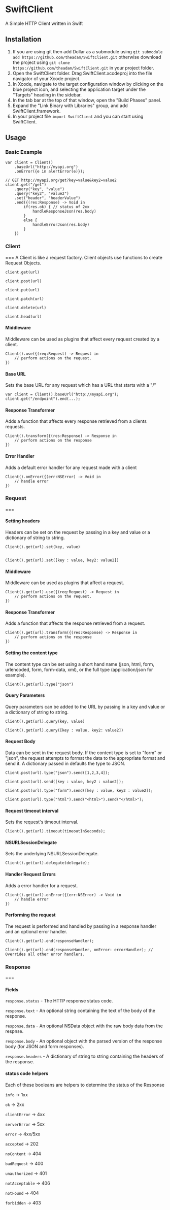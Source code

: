 # SwiftClient
A Simple HTTP Client written in Swift

## Installation
1. If you are using git then add Dollar as a submodule using `git submodule add https://github.com/theadam/SwiftClient.git` otherwise download the project using `git clone https://github.com/theadam/SwiftClient.git` in your project folder.
2. Open the SwiftClient folder. Drag SwiftClient.xcodeproj into the file navigator of your Xcode project.
3. In Xcode, navigate to the target configuration window by clicking on the blue project icon, and selecting the application target under the "Targets" heading in the sidebar.
4. In the tab bar at the top of that window, open the "Build Phases" panel.
5. Expand the "Link Binary with Libraries" group, and add SwiftClient.framework.
6. In your project file `import SwiftClient` and you can start using SwiftClient.

## Usage
### Basic Example

	var client = Client()
		.baseUrl("http://myapi.org")
		.onError({e in alertError(e)});
	
	// GET http://myapi.org/get?key=value&key2=value2
	client.get("/get")
		.query("key", "value")
		.query("key2", "value2")
		.set("header", "headerValue")
		.end({(res:Response) -> Void in
			if(res.ok) { // status of 2xx
				handleResponseJson(res.body)
			}
			else {
				handleErrorJson(res.body)
			}
		})
### Client
===
A Client is like a request factory.  Client objects use functions to create Request Objects.

`client.get(url)`

`client.post(url)`

`client.put(url)`

`client.patch(url)`

`client.delete(url)`

`client.head(url)`

#### Middleware
Middleware can be used as plugins that affect every request created by a client.
    
    Client().use({(req:Request) -> Request in 
	    // perform actions on the request.
    })
#### Base URL
Sets the base URL for any request which has a URL that starts with a "/"
	
	var client = Client().baseUrl("http://myapi.org");
	client.get("/endpoint").end(...);
#### Response Transformer
Adds a function that affects every response retrieved from a clients requests.

	Client().transform({(res:Response) -> Response in 
		// perform actions on the response
	})
	
#### Error Handler
Adds a default error handler for any request made with a client

	Client().onError({(err:NSError) -> Void in 
		// handle error
	})
### Request
===
#### Setting headers
Headers can be set on the request by passing in a key and value or a dictionary of string to string.
	
	Client().get(url).set(key, value)

	
	Client().get(url).set([key : value, key2: value2])
	
#### Middleware
Middleware can be used as plugins that affect a request.
    
    Client().get(url).use({(req:Request) -> Request in 
	    // perform actions on the request.
    })

#### Response Transformer
Adds a function that affects the response retrieved from a request.

	Client().get(url).transform({(res:Response) -> Response in 
		// perform actions on the response
	})
	
#### Setting the content type
The content type can be set using a short hand name (json, html, form, urlencoded, form, form-data, xml), or the full type (application/json for example).

	Client().get(url).type("json")
	
#### Query Parameters
Query parameters can be added to the URL by passing in a key and value or a dictionary of string to string.

	Client().get(url).query(key, value)
	
	Client().get(url).query([key : value, key2: value2])
	
#### Request Body
Data can be sent in the request body.  If the content type is set to "form" or "json", the request attempts to format the data to the appropriate format and send it.  A dictionary passed in defaults the type to JSON.

	Client.post(url).type("json").send([1,2,3,4]);

	Client.post(url).send([key : value, key2 : value2]);
	
	Client.post(url).type("form").send([key : value, key2 : value2]);
	
	Client.post(url).type("html").send("<html>").send("</html>");
	
#### Request timeout interval
Sets the request's timeout interval.

	Client().get(url).timeout(timeoutInSeconds);	
#### NSURLSessionDelegate
Sets the underlying NSURLSessionDelegate.

	Client().get(url).delegate(delegate);
	
#### Handler Request Errors
Adds a error handler for a request.

	Client().get(url).onError({(err:NSError) -> Void in 
		// handle error
	})
	
#### Performing the request
The request is performed and handled by passing in a response handler and an optional error handler.

	Client().get(url).end(responseHandler);
	
	Client().get(url).end(responseHandler, onError: errorHandler); // Overrides all other error handlers.

### Response
===

#### Fields
`response.status` - The HTTP response status code.

`response.text` - An optional string containing the text of the body of the response.

`response.data` - An optional NSData object with the raw body data from the respnse.

`response.body` - An optional object with the parsed version of the response body (for JSON and form responses).

`response.headers` - A dictionary of string to string containing the headers of the response.

#### status code helpers
Each of these booleans are helpers to determine the status of the Response

`info` -> 1xx

`ok` -> 2xx

`clientError` -> 4xx

`serverError` -> 5xx

`error` -> 4xx/5xx

`accepted` -> 202

`noContent` -> 404

`badRequest` -> 400

`unauthorized` -> 401

`notAcceptable` -> 406

`notFound` -> 404

`forbidden` -> 403